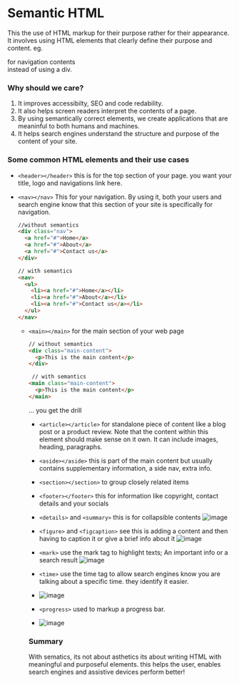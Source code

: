 # Semantic HTML
This the use of HTML markup for their purpose rather for their appearance. It involves using HTML elements that clearly define their purpose and content. eg. <nav>for navigation contents</nav> instead of using a div.

### Why should we care?
1. It improves accessibilty, SEO and code redability. 
2. It also helps screen readers interpret the contents of a page.
3. By using semantically correct elements, we create applications that are meaninful to both humans and machines.
4. It helps search engines understand the structure and purpose of the content of your site.

### Some common HTML elements and their use cases
* `<header></header>` this is for the top section of your page. you want your title, logo and navigations link here.
* `<nav></nav>` This for your navigation. By using it, both your users and search engine know that this section of your site is specifically for navigation.

  ```html
  //without semantics
  <div class="nav">
    <a href="#">Home</a>
    <a href="#">About</a>
    <a href="#">Contact us</a>
  </div>

  // with semantics
  <nav>
    <ul>
      <li><a href="#">Home</a></li>
      <li><a href="#">About</a></li>
      <li><a href="#">Contact us</a></li>
    </ul>
  </nav>
  ```

  * `<main></main>` for the main section of your web page
    
    ```html
    // without semantics
    <div class="main-content">
      <p>This is the main content</p>
    </div>

     // with semantics
    <main class="main-content">
      <p>This is the main content</p>
    </main>
    ```

    ... you get the drill

    *  `<article></article>` for standalone piece of content like a blog post or a product review. Note that the content within this element should make sense on it own. It can include images, heading, paragraphs.
   
    *  `<aside></aside>` this is part of the main content but usually contains supplementary information, a side nav, extra info.
    *  `<section></section>` to group closely related items
    *  `<footer></footer>` this for information like copyright, contact details and your socials
    *  `<details>` and `<summary>` this is for collapsible contents
        ![image](https://github.com/user-attachments/assets/ecb39aa9-ea10-473b-9700-1a2670635d88)
    * `<figure>` and `<figcaption>` see this is adding a content and then having to caption it or give a brief info about it
        ![image](https://github.com/user-attachments/assets/554f7ee5-de0f-45db-8d83-5f9ff3204233)
    * `<mark>` use the mark tag to highlight texts; An important info or a search result
      ![image](https://github.com/user-attachments/assets/e440af1a-5eaa-4eef-aec4-c36232a7e00d)
    * `<time>` use the time tag to allow search engines know you are talking about a specific time. they identify it easier.
    * ![image](https://github.com/user-attachments/assets/ca0ff9cb-0632-476d-9e61-ce2c3eeac0e9)
    * `<progress>` used to markup a progress bar.
    * ![image](https://github.com/user-attachments/assets/44839a48-fe40-4dce-9453-6cb455c79694)
   
    ### Summary
    With sematics, its not about asthetics its about writing HTML with meaningful and purposeful elements. this helps the user, enables search engines and assistive devices perform better!






